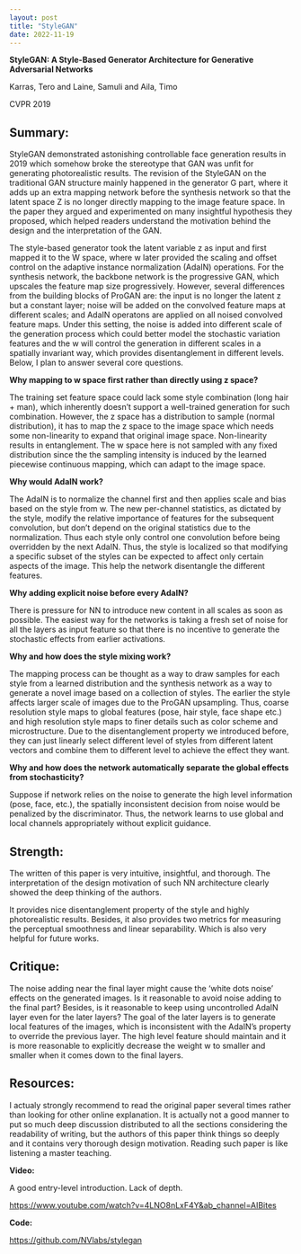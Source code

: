 ```yaml
---
layout: post
title: "StyleGAN"
date: 2022-11-19
---
```

**StyleGAN: A Style-Based Generator Architecture for Generative Adversarial Networks**

Karras, Tero and Laine, Samuli and Aila, Timo

CVPR 2019

## Summary:
StyleGAN demonstrated astonishing controllable face generation results in 2019 which somehow broke the stereotype that GAN was unfit for generating photorealistic results. The revision of the StyleGAN on the traditional GAN structure mainly happened in the generator G part, where it adds up an extra mapping network before the synthesis network so that the latent space Z is no longer directly mapping to the image feature space. In the paper they argued and experimented on many insightful hypothesis they proposed, which helped readers understand the motivation behind the design and the interpretation of the GAN.

The style-based generator took the latent variable z as input and first mapped it to the W space, where w later provided the scaling and offset control on the adaptive instance normalization (AdaIN) operations. For the synthesis network, the backbone network is the progressive GAN, which upscales the feature map size progressively. However, several differences from the building blocks of ProGAN are: the input is no longer the latent z but a constant layer; noise will be added on the convolved feature maps at different scales; and AdaIN operatons are applied on all noised convolved feature maps. Under this setting, the noise is added into different scale of the generation process which could better model the stochastic variation features and the w will control the generation in different scales in a spatially invariant way, which provides disentanglement in different levels. Below, I plan to answer several core questions.

**Why mapping to w space first rather than directly using z space?**

The training set feature space could lack some style combination (long hair + man), which inherently doesn’t support a well-trained generation for such combination. However, the z space has a distribution to sample (normal distribution), it has to map the z space to the image space which needs some non-linearity to expand that original image space. Non-linearity results in entanglement. The w space here is not sampled with any fixed distribution since the the sampling intensity is induced by the learned piecewise continuous mapping, which can adapt to the image space. 

**Why would AdaIN work?**

The AdaIN is to normalize the channel first and then applies scale and bias based on the style from w. The new per-channel statistics, as dictated by the style, modify the relative importance of features for the subsequent convolution, but don’t depend on the original statistics due to the normalization. Thus each style only control one convolution before being overridden by the next AdaIN. Thus, the style is localized so that modifying a specific subset of the styles can be expected to affect only certain aspects of the image. This help the network disentangle the different features.

**Why adding explicit noise before every AdaIN?**

There is pressure for NN to introduce new content in all scales as soon as possible. The easiest way for the networks is taking a fresh set of noise for all the layers as input feature so that there is no incentive to generate the stochastic effects from earlier activations.

**Why and how does the style mixing work?**

The mapping process can be thought as a way to draw samples for each style from a learned distribution and the synthesis network as a way to generate a novel image based on a collection of styles. The earlier the style affects larger scale of images due to the ProGAN upsampling. Thus, coarse resolution style maps to global features (pose, hair style, face shape etc.) and high resolution style maps to finer details such as color scheme and microstructure. Due to the disentanglement property we introduced before, they can just linearly select different level of styles from different latent vectors and combine them to different level to achieve the effect they want.

**Why and how does the network automatically separate the global effects from stochasticity?**

Suppose if network relies on the noise to generate the high level information (pose, face, etc.), the spatially inconsistent decision from noise would be penalized by the discriminator. Thus, the network learns to use global and local channels appropriately without explicit guidance. 

## Strength:
The written of this paper is very intuitive, insightful, and thorough. The interpretation of the design motivation of such NN architecture clearly showed the deep thinking of the authors.

It provides nice disentanglement property of the style and highly photorealistic results. Besides, it also provides two metrics for measuring the perceptual smoothness and linear separability. Which is also very helpful for future works.

## Critique:
The noise adding near the final layer might cause the ‘white dots noise’ effects on the generated images. Is it reasonable to avoid noise adding to the final part? Besides, is it reasonable to keep using uncontrolled AdaIN layer even for the later layers? The goal of the later layers is to generate local features of the images, which is inconsistent with the AdaIN’s property to override the previous layer. The high level feature should maintain and it is more reasonable to explicitly decrease the weight w to smaller and smaller when it comes down to the final layers.

## Resources:

I actualy strongly recommend to read the original paper several times rather than looking for other online explanation. It is actually not a good manner to put so much deep discussion distributed to all the sections considering the readability of writing, but the authors of this paper think things so deeply and it contains very thorough design motivation. Reading such paper is like listening a master teaching.

**Video:**

A good entry-level introduction. Lack of depth.

<https://www.youtube.com/watch?v=4LNO8nLxF4Y&ab_channel=AIBites>

**Code:**

<https://github.com/NVlabs/stylegan>